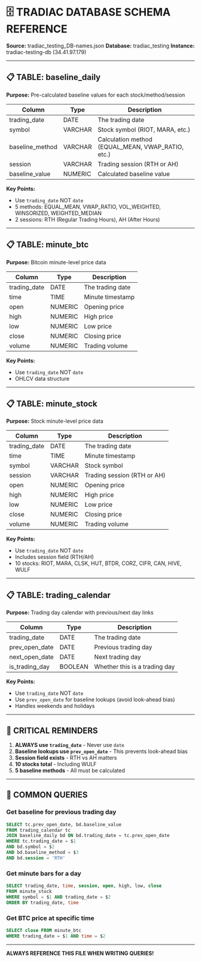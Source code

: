 # 🗄️ TRADIAC DATABASE SCHEMA REFERENCE

**Source:** tradiac_testing_DB-names.json
**Database:** tradiac_testing
**Instance:** tradiac-testing-db (34.41.97.179)

---

## 📋 TABLE: baseline_daily

**Purpose:** Pre-calculated baseline values for each stock/method/session

| Column | Type | Description |
|--------|------|-------------|
| trading_date | DATE | The trading date |
| symbol | VARCHAR | Stock symbol (RIOT, MARA, etc.) |
| baseline_method | VARCHAR | Calculation method (EQUAL_MEAN, VWAP_RATIO, etc.) |
| session | VARCHAR | Trading session (RTH or AH) |
| baseline_value | NUMERIC | Calculated baseline value |

**Key Points:**
- Use `trading_date` NOT `date`
- 5 methods: EQUAL_MEAN, VWAP_RATIO, VOL_WEIGHTED, WINSORIZED, WEIGHTED_MEDIAN
- 2 sessions: RTH (Regular Trading Hours), AH (After Hours)

---

## 📋 TABLE: minute_btc

**Purpose:** Bitcoin minute-level price data

| Column | Type | Description |
|--------|------|-------------|
| trading_date | DATE | The trading date |
| time | TIME | Minute timestamp |
| open | NUMERIC | Opening price |
| high | NUMERIC | High price |
| low | NUMERIC | Low price |
| close | NUMERIC | Closing price |
| volume | NUMERIC | Trading volume |

**Key Points:**
- Use `trading_date` NOT `date`
- OHLCV data structure

---

## 📋 TABLE: minute_stock

**Purpose:** Stock minute-level price data

| Column | Type | Description |
|--------|------|-------------|
| trading_date | DATE | The trading date |
| time | TIME | Minute timestamp |
| symbol | VARCHAR | Stock symbol |
| session | VARCHAR | Trading session (RTH or AH) |
| open | NUMERIC | Opening price |
| high | NUMERIC | High price |
| low | NUMERIC | Low price |
| close | NUMERIC | Closing price |
| volume | NUMERIC | Trading volume |

**Key Points:**
- Use `trading_date` NOT `date`
- Includes session field (RTH/AH)
- 10 stocks: RIOT, MARA, CLSK, HUT, BTDR, CORZ, CIFR, CAN, HIVE, WULF

---

## 📋 TABLE: trading_calendar

**Purpose:** Trading day calendar with previous/next day links

| Column | Type | Description |
|--------|------|-------------|
| trading_date | DATE | The trading date |
| prev_open_date | DATE | Previous trading day |
| next_open_date | DATE | Next trading day |
| is_trading_day | BOOLEAN | Whether this is a trading day |

**Key Points:**
- Use `trading_date` NOT `date`
- Use `prev_open_date` for baseline lookups (avoid look-ahead bias)
- Handles weekends and holidays

---

## 🎯 CRITICAL REMINDERS

1. **ALWAYS use `trading_date`** - Never use `date`
2. **Baseline lookups use `prev_open_date`** - This prevents look-ahead bias
3. **Session field exists** - RTH vs AH matters
4. **10 stocks total** - Including WULF
5. **5 baseline methods** - All must be calculated

---

## 📝 COMMON QUERIES

### Get baseline for previous trading day
```sql
SELECT tc.prev_open_date, bd.baseline_value
FROM trading_calendar tc
JOIN baseline_daily bd ON bd.trading_date = tc.prev_open_date
WHERE tc.trading_date = $1
AND bd.symbol = $2
AND bd.baseline_method = $3
AND bd.session = 'RTH'
```

### Get minute bars for a day
```sql
SELECT trading_date, time, session, open, high, low, close
FROM minute_stock
WHERE symbol = $1 AND trading_date = $2
ORDER BY trading_date, time
```

### Get BTC price at specific time
```sql
SELECT close FROM minute_btc 
WHERE trading_date = $1 AND time = $2
```

---

**ALWAYS REFERENCE THIS FILE WHEN WRITING QUERIES!**